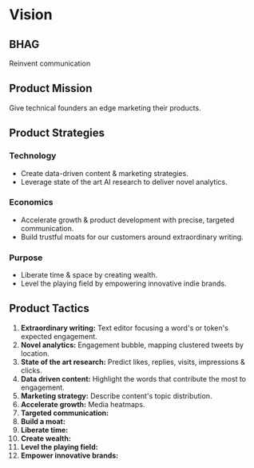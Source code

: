 # Vision

## BHAG
Reinvent communication


## Product Mission
Give technical founders an edge marketing their products.


## Product Strategies

### Technology
* Create data-driven content & marketing strategies.
* Leverage state of the art AI research to deliver novel analytics.

### Economics
* Accelerate growth & product development with precise, targeted communication.
* Build trustful moats for our customers around extraordinary writing.

### Purpose
* Liberate time & space by creating wealth.
* Level the playing field by empowering innovative indie brands.


## Product Tactics

1. **Extraordinary writing:** Text editor focusing a word's or token's expected engagement.
2. **Novel analytics:** Engagement bubble, mapping clustered tweets by location.
3. **State of the art research:** Predict likes, replies, visits, impressions & clicks.
4. **Data driven content:** Highlight the words that contribute the most to engagement.
5. **Marketing strategy:** Describe content's topic distribution.
6. **Accelerate growth:** Media heatmaps.
7. **Targeted communication:** 
8. **Build a moat:** 
9. **Liberate time:**
10. **Create wealth:**
11. **Level the playing field:**
12. **Empower innovative brands:**
